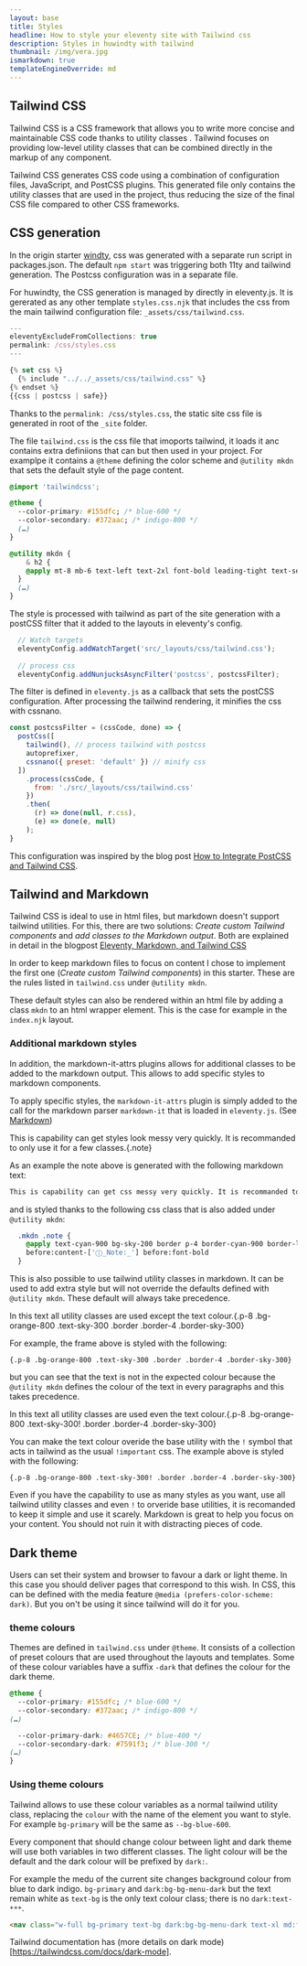 ```yaml
---
layout: base
title: Styles
headline: How to style your eleventy site with Tailwind css
description: Styles in huwindty with tailwind
thumbnail: /img/vera.jpg
ismarkdown: true
templateEngineOverride: md
---
```

## Tailwind CSS

Tailwind CSS is a CSS framework that allows you to write more concise and maintainable CSS code thanks to utility classes . Tailwind focuses on providing low-level utility classes that can be combined directly in the markup of any component.

Tailwind CSS generates CSS code using a combination of configuration files, JavaScript, and PostCSS plugins. This generated file only contains the utility classes that are used in the project, thus reducing the size of the final CSS file compared to other CSS frameworks.

## CSS generation

In the origin starter [windty](https://github.com/distantcam/windtysdsd), css was generated with a separate run script in packages.json. The default `npm start` was triggering both 11ty and tailwind generation. The Postcss configuration was in a separate file.

For huwindty, the CSS generation is managed by directly in eleventy.js. It is gererated as any other template `styles.css.njk` that includes the css from the main tailwind configuration file: `_assets/css/tailwind.css`.

```js
---
eleventyExcludeFromCollections: true
permalink: /css/styles.css
---

{% set css %}
  {% include "../../_assets/css/tailwind.css" %}
{% endset %}
{{css | postcss | safe}}
```

Thanks to the `permalink: /css/styles.css`, the static site css file is generated in root of the `_site` folder.

The file `tailwind.css` is the css file that imoports tailwind, it loads it anc contains extra definiions that can but then used in your project. For examplpe it contains a `@theme` defining the color scheme and `@utility mkdn` that sets the default style of the page content.

```css
@import 'tailwindcss';

@theme {
  --color-primary: #155dfc; /* blue-600 */
  --color-secondary: #372aac; /* indigo-800 */
  (…)
}

@utility mkdn {
    & h2 {
    @apply mt-8 mb-6 text-left text-2xl font-bold leading-tight text-secondary dark:text-secondary-dark;
  }
  (…)
}

```

The style is processed with tailwind as part of the site generation with a postCSS filter that it added to the layouts in eleventy's config.

```js
  // Watch targets
  eleventyConfig.addWatchTarget('src/_layouts/css/tailwind.css');
  
  // process css
  eleventyConfig.addNunjucksAsyncFilter('postcss', postcssFilter);
```

The filter is defined in `eleventy.js` as a callback that sets the postCSS configuration. After processing the tailwind rendering, it minifies the css with cssnano.

```js
const postcssFilter = (cssCode, done) => {
  postCss([
    tailwind(), // process tailwind with postcss
    autoprefixer,
    cssnano({ preset: 'default' }) // minify css
  ])
    .process(cssCode, {
      from: './src/_layouts/css/tailwind.css'
    })
    .then(
      (r) => done(null, r.css),
      (e) => done(e, null)
    );
}
```

This configuration was inspired by the blog post [How to Integrate PostCSS and Tailwind CSS](https://zenzes.me/eleventy-integrate-postcss-and-tailwind-css/).


## Tailwind and Markdown

Tailwind CSS is ideal to use in html files, but markdown doesn't support tailwind utilities. For this, there are two solutions: *Create custom Tailwind components* and *add classes to the Markdown output*. Both are explained in detail in the blogpost [Eleventy, Markdown, and Tailwind CSS](https://dev.to/matthewtole/eleventy-markdown-and-tailwind-css-14f8) 

In order to keep markdown files to focus on content I chose to implement the first one (*Create custom Tailwind components*) in this starter. These are the rules listed in `tailwind.css` under `@utility mkdn`. 

These default styles can also be rendered within an html file by adding a class `mkdn` to an html wrapper element. This is the case for example in the `index.njk` layout.

### Additional markdown styles

In addition, the markdown-it-attrs plugins allows for additional classes to be added to the markdown output. This allows to add specific styles to markdown components.

To apply specific styles, the `markdown-it-attrs` plugin is simply added to the call for the markdown parser `markdown-it` that is loaded in `eleventy.js`. (See [Markdown](/documentation/markdown/))

This is capability can get styles look messy very quickly. It is recommanded to only use it for a few classes.{.note}

As an example the note above is generated with the following markdown text:

```txt
This is capability can get css messy very quickly. It is recommanded to only use it for a few classes.{.note}
```
and is styled thanks to the following css class that is also added under `@utility mkdn`:

```css
  .mkdn .note {
    @apply text-cyan-900 bg-sky-200 border p-4 border-cyan-900 border-l-8
    before:content-['ⓘ_Note:_'] before:font-bold
  }
```

This is also possible to use tailwind utility classes in markdown. It can be used to add extra style but will not override the defaults defined with `@utility mkdn`. These default will always take precedence. 

In this text all utility classes are used except the text colour.{.p-8 .bg-orange-800 .text-sky-300 .border .border-4 .border-sky-300}

For example, the frame above is styled with the following:

```
{.p-8 .bg-orange-800 .text-sky-300 .border .border-4 .border-sky-300}
```
but you can see that the text is not in the expected colour because the `@utility mkdn` defines the colour of the text in every paragraphs and this takes precedence. 

In this text all utility classes are used even the text colour.{.p-8 .bg-orange-800 .text-sky-300! .border .border-4 .border-sky-300}

You can make the text colour overide the base utility with the `!` symbol that acts in tailwind as the usual `!important` css. The example above is styled with the following:

```
{.p-8 .bg-orange-800 .text-sky-300! .border .border-4 .border-sky-300}
```

Even if you have the capability to use as many styles as you want, use all tailwind utility classes and even `!` to orveride base utilities, it is recomanded to keep it simple and use it scarely. Markdown is great to help you focus on your content. You should not ruin it with distracting pieces of code.

## Dark theme

Users can set their system and browser to favour a dark or light theme. In this case you should deliver pages that correspond to this wish. In CSS, this can be defined with the media feature `@media (prefers-color-scheme: dark)`. But you on't be using it since tailwind will do it for you.

### theme colours

Themes are defined in `tailwind.css` under `@theme`. It consists of a collection of preset colours that are used throughout the layouts and templates. Some of these colour variables have a suffix `-dark` that defines the colour for the dark theme.

```css
@theme {
  --color-primary: #155dfc; /* blue-600 */
  --color-secondary: #372aac; /* indigo-800 */
(…)

  --color-primary-dark: #4657CE; /* blue-400 */
  --color-secondary-dark: #7591f3; /* blue-300 */
(…)
}
```

### Using theme colours

Tailwind allows to use these colour variables as a normal tailwind utility class, replacing the `colour` with the name of the element you want to style. For example `bg-primary` will be the same as  `--bg-blue-600`.

Every component that should change colour between light and dark theme will use both variables in two different classes. The light colour will be the default and the dark colour will be prefixed by `dark:`.

For example the medu of the current site changes background colour from blue to dark indigo.  `bg-primary` and `dark:bg-bg-menu-dark` but the text remain white as `text-bg` is the only text colour class; there is no `dark:text-***`.

```html
<nav class="w-full bg-primary text-bg dark:bg-bg-menu-dark text-xl md:flex-shrink-0" id="navigation">
```

Tailwind documentation has (more details on dark mode)[https://tailwindcss.com/docs/dark-mode].


